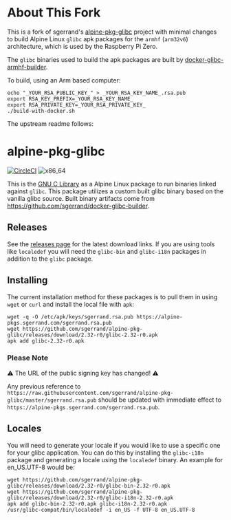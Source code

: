 # About This Fork

This is a fork of sgerrand's
[alpine-pkg-glibc](https://github.com/sgerrand/alpine-pkg-glibc) project with
minimal changes to build Alpine Linux `glibc` apk packages for the `armhf`
(`arm32v6`) architecture, which is used by the Raspberry Pi Zero.

The `glibc` binaries used to build the apk packages are built by
[docker-glibc-armhf-builder](https://github.com/jvasileff/docker-glibc-armhf-builder).

To build, using an Arm based computer:

    echo "_YOUR_RSA_PUBLIC_KEY_" > _YOUR_RSA_KEY_NAME_.rsa.pub
    export RSA_KEY_PREFIX=_YOUR_RSA_KEY_NAME_
    export RSA_PRIVATE_KEY=_YOUR_RSA_PRIVATE_KEY_
    ./build-with-docker.sh

The upstream readme follows:

# alpine-pkg-glibc

[![CircleCI](https://circleci.com/gh/sgerrand/alpine-pkg-glibc/tree/master.svg?style=svg)](https://circleci.com/gh/sgerrand/alpine-pkg-glibc/tree/master) ![x86_64](https://img.shields.io/badge/x86__64-supported-brightgreen.svg)

This is the [GNU C Library](https://gnu.org/software/libc/) as a Alpine Linux package to run binaries linked against `glibc`. This package utilizes a custom built glibc binary based on the vanilla glibc source. Built binary artifacts come from https://github.com/sgerrand/docker-glibc-builder.

## Releases

See the [releases page](https://github.com/sgerrand/alpine-pkg-glibc/releases) for the latest download links. If you are using tools like `localedef` you will need the `glibc-bin` and `glibc-i18n` packages in addition to the `glibc` package.

## Installing

The current installation method for these packages is to pull them in using `wget` or `curl` and install the local file with `apk`:

    wget -q -O /etc/apk/keys/sgerrand.rsa.pub https://alpine-pkgs.sgerrand.com/sgerrand.rsa.pub
    wget https://github.com/sgerrand/alpine-pkg-glibc/releases/download/2.32-r0/glibc-2.32-r0.apk
    apk add glibc-2.32-r0.apk

### Please Note

:warning: The URL of the public signing key has changed! :warning:

Any previous reference to `https://raw.githubusercontent.com/sgerrand/alpine-pkg-glibc/master/sgerrand.rsa.pub` should be updated with immediate effect to `https://alpine-pkgs.sgerrand.com/sgerrand.rsa.pub`.

## Locales

You will need to generate your locale if you would like to use a specific one for your glibc application. You can do this by installing the `glibc-i18n` package and generating a locale using the `localedef` binary. An example for en_US.UTF-8 would be:

    wget https://github.com/sgerrand/alpine-pkg-glibc/releases/download/2.32-r0/glibc-bin-2.32-r0.apk
    wget https://github.com/sgerrand/alpine-pkg-glibc/releases/download/2.32-r0/glibc-i18n-2.32-r0.apk
    apk add glibc-bin-2.32-r0.apk glibc-i18n-2.32-r0.apk
    /usr/glibc-compat/bin/localedef -i en_US -f UTF-8 en_US.UTF-8
